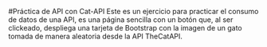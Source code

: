 #Práctica de API con Cat-API
Este es un ejercicio para practicar el consumo de datos de una API, es una página sencilla con un botón que, al ser clickeado, despliega una tarjeta de Bootstrap con la imagen de un gato tomada de manera aleatoria desde la API TheCatAPI.
